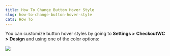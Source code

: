 ```yaml
---
title: How To Change Button Hover Style
slug: how-to-change-button-hover-style
cats: How To
---
```


You can customize button hover styles by going to **Settings &gt;** **CheckoutWC &gt;** **Design** and using one of the color options:

![](https://s3.amazonaws.com/helpscout.net/docs/assets/5bdde2822c7d3a01757ac42e/images/5e90c6b104286364bc98302d/file-2lkjSP25jk.png)